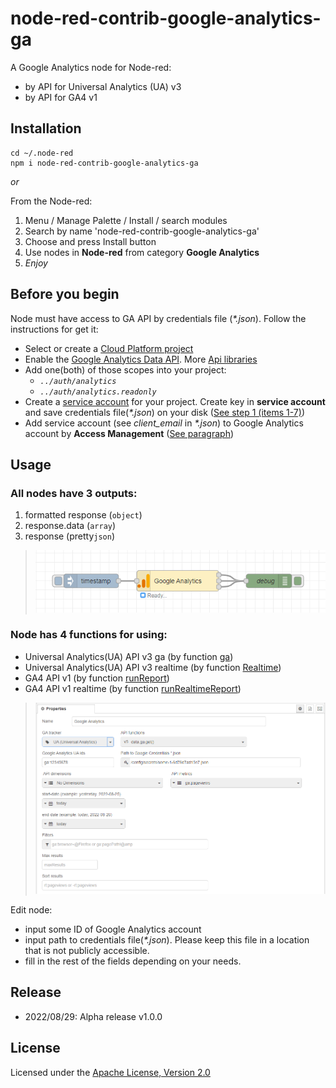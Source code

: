 # node-red-contrib-google-analytics-ga

A Google Analytics node for Node-red:
 - by API for Universal Analytics (UA) v3
 - by API for GA4 v1

## Installation

```
cd ~/.node-red
npm i node-red-contrib-google-analytics-ga
```
*or*

From the Node-red:

 1. Menu / Manage Palette / Install / search modules
 2. Search by name 'node-red-contrib-google-analytics-ga'
 3. Choose and press Install button
 4. Use nodes in **Node-red** from category **Google Analytics**
 5. *Enjoy*

## Before you begin
Node must have access to GA API by credentials file (_*.json_). Follow the instructions for get it:
- Select or create a [Cloud Platform project](https://console.cloud.google.com/project)
- Enable the [Google Analytics Data API](https://console.cloud.google.com/flows/enableapi?apiid=analyticsdata.googleapis.com). More [Api libraries](https://console.cloud.google.com/apis/library)
- Add one(both) of those scopes into your project:
    - *```../auth/analytics```*
    - *```../auth/analytics.readonly```*
- Create a [service account](https://console.cloud.google.com/apis/credentials) for your project. Create key in **service account** and save credentials file(_*.json_) on your disk ([See step 1 (items 1-7)](https://developers.google.com/analytics/devguides/reporting/core/v3/quickstart/service-php#enable))
- Add service account (see *client_email* in _*.json_) to Google Analytics account by **Access Management**  ([See paragraph](https://developers.google.com/analytics/devguides/reporting/core/v3/quickstart/service-php#add-user))

## Usage

### All nodes have 3 outputs:
 1. formatted response (```object```)
 2. response.data (```array```)
 3. response (pretty```json```)

> ![](https://github.com/mdevsmarthome/screenshots/blob/main/screenshots/GA/GA_node.PNG?raw=true)

 ### Node has 4 functions for using:

 - Universal Analytics(UA) API v3 ga (by function [ga](https://developers.google.com/analytics/devguides/reporting/core/v3/reference))
 - Universal Analytics(UA) API v3 realtime (by function [Realtime](https://developers.google.com/analytics/devguides/reporting/realtime/v3/reference/data/realtime/get))
 - GA4 API v1 (by function [runReport](https://developers.google.com/analytics/devguides/reporting/data/v1/basics))
 - GA4 API v1 realtime (by function [runRealtimeReport](https://developers.google.com/analytics/devguides/reporting/data/v1/realtime-basics))

> ![](https://github.com/mdevsmarthome/screenshots/blob/main/screenshots/GA/GA_dialog.PNG?raw=true)


Edit node:
- input some ID of Google Analytics account
- input path to credentials file(_*.json_). Please keep this file in a location that is not publicly accessible.
- fill in the rest of the fields depending on your needs.

## Release

- 2022/08/29: Alpha release v1.0.0

## License

Licensed under the [Apache License, Version 2.0](LICENSE)
